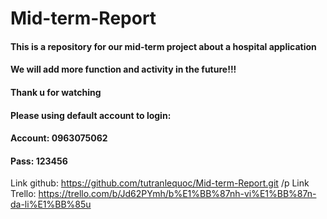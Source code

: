 # Mid-term-Report
#### This is a repository for our mid-term project about a hospital application
#### We will add more function and activity in the future!!!
#### Thank u for watching
#### Please using default account to login: 
#### Account: 0963075062 
#### Pass: 123456
Link github: https://github.com/tutranlequoc/Mid-term-Report.git
/p Link Trello: https://trello.com/b/Jd62PYmh/b%E1%BB%87nh-vi%E1%BB%87n-da-li%E1%BB%85u

